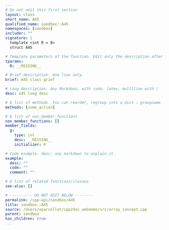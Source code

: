```yaml
---
# Do not edit this first section
layout: class
short_name: A45
qualified_name: sandbox::A45
namespaces: [sandbox]
includer: ""
signature: |
  template <int R = 8>
  struct A45

# Template parameters of the function. Edit only the description after the :
tparams:
  R: __MISSING__

# Brief description. One line only.
brief: A45 class grief

# Long description. Any Markdown, with code, latex, multiline with |
desc: a45 long desc

# A list of methods. You can reorder, regroup into a dict : groupname -> list
methods: [some_action]

# A list of non_member_functions
non_member_functions: []
member_fields:
  g:
    type: int
    desc: __MISSING__
    initializer: R

# Code example. desc: any markdown to explain it.
example:
  desc: ""
  code: ""
  comment: ""

# A list of related functions/classes
see-also: []

# ---------- DO NOT EDIT BELOW --------
permalink: /cpp-api/sandbox/A45
title: sandbox::A45
source: /Users/oparcollet/cpp2doc_webdemo/src/array_concept.cpp
parent: sandbox
has_children: true
...
```


